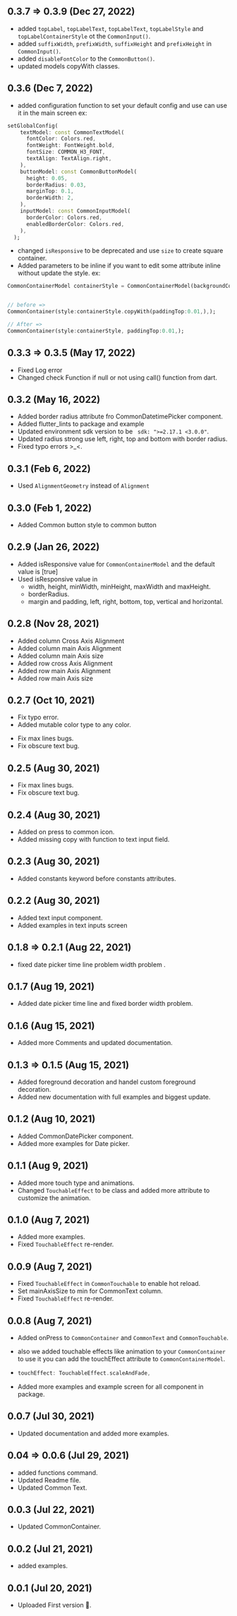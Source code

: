 ## 0.3.7 => 0.3.9 (Dec 27, 2022)

- added `topLabel`, `topLabelText`, `topLabelText`, `topLabelStyle` and `topLabelContainerStyle` ot the `CommonInput()`.
- added `suffixWidth`, `prefixWidth`, `suffixHeight` and `prefixHeight` in `CommonInput()`.
- added `disableFontColor` to the `CommonButton()`.
- updated models copyWith classes.

## 0.3.6 (Dec 7, 2022)

- added configuration function to set your default config and use can use it in the main screen 
ex: 
```dart
setGlobalConfig(
    textModel: const CommonTextModel(
      fontColor: Colors.red,
      fontWeight: FontWeight.bold,
      fontSize: COMMON_H3_FONT,
      textAlign: TextAlign.right,
    ),
    buttonModel: const CommonButtonModel(
      height: 0.05,
      borderRadius: 0.03,
      marginTop: 0.1,
      borderWidth: 2,
    ),
    inputModel: const CommonInputModel(
      borderColor: Colors.red,
      enabledBorderColor: Colors.red,
    ),
  );

```

- changed `isResponsive` to be deprecated and use `size` to create square container.
- Added parameters to be inline if you want to edit some attribute inline without update the style.
ex: 
```dart 
CommonContainerModel containerStyle = CommonContainerModel(backgroundColor:Colors.red, width:0.2,);


// before =>
CommonContainer(style:containerStyle.copyWith(paddingTop:0.01,),);

// After =>
CommonContainer(style:containerStyle, paddingTop:0.01,);

```

## 0.3.3 => 0.3.5 (May 17, 2022)

- Fixed Log error
- Changed check Function if null or not using call() function from dart.

## 0.3.2 (May 16, 2022)

- Added border radius attribute fro CommonDatetimePicker component.
- Added flutter_lints to package and example 
- Updated environment sdk version to be ` sdk: ">=2.17.1 <3.0.0"`.
- Updated radius strong use left, right, top and bottom with border radius.
- Fixed typo errors >_<.

## 0.3.1  (Feb 6, 2022)

- Used `AlignmentGeometry` instead of `Alignment`

## 0.3.0   (Feb 1, 2022)

- Added Common button style to common button

## 0.2.9   (Jan 26, 2022)

- Added isResponsive value for `CommonContainerModel` and the default value is [true]
- Used isResponsive value in 
  - width, height, minWidth, minHeight, maxWidth and maxHeight.
  - borderRadius.
  - margin and padding, left, right, bottom, top, vertical and horizontal.

## 0.2.8  (Nov 28, 2021)

- Added column Cross Axis Alignment
- Added column main Axis Alignment
- Added column main Axis size
- Added row cross Axis Alignment
- Added row main Axis Alignment
- Added row main Axis size

## 0.2.7  (Oct 10, 2021)
* Fix typo error.
* Added mutable color type to any color.

- Fix max lines bugs.
- Fix obscure text bug.


## 0.2.5  (Aug 30, 2021)
* Fix max lines bugs.
* Fix obscure text bug.

## 0.2.4  (Aug 30, 2021)

- Added on press to common icon.
- Added missing copy with function to text input field.

## 0.2.3  (Aug 30, 2021)

- Added constants keyword before constants attributes.

## 0.2.2  (Aug 30, 2021)

- Added text input component.
- Added examples in text inputs screen

## 0.1.8 => 0.2.1  (Aug 22, 2021)

- fixed date picker time line problem width problem .

## 0.1.7  (Aug 19, 2021)

- Added date picker time line and fixed border width problem.

## 0.1.6  (Aug 15, 2021)

- Added more Comments and updated documentation.

## 0.1.3 => 0.1.5 (Aug 15, 2021)

- Added foreground decoration and handel custom foreground decoration.
- Added new documentation with full examples and biggest update.

## 0.1.2  (Aug 10, 2021)

- Added CommonDatePicker component.
- Added more examples for Date picker.

## 0.1.1  (Aug 9, 2021)

- Added more touch type and animations.
- Changed `TouchableEffect` to be class and added more attribute to customize the animation.

## 0.1.0  (Aug 7, 2021)

- Added more examples.
- Fixed `TouchableEffect` re-render.

## 0.0.9 (Aug 7, 2021)

- Fixed `TouchableEffect` in `CommonTouchable` to enable hot reload.
- Set mainAxisSize to min for CommonText column.
- Fixed `TouchableEffect` re-render.

## 0.0.8 (Aug 7, 2021)

- Added onPress to `CommonContainer` and `CommonText` and `CommonTouchable`.
- also we added touchable effects like animation to your `CommonContainer` to use it you can add the touchEffect attribute to `CommonContainerModel`.

- ```dart
  touchEffect: TouchableEffect.scaleAndFade,
  ```
- Added more examples and example screen for all component in package.

## 0.0.7 (Jul 30, 2021)

- Updated documentation and added more examples.


## 0.04 => 0.0.6 (Jul 29, 2021)

- added functions command.
- Updated Readme file.
- Updated Common Text.

## 0.0.3  (Jul 22, 2021)

- Updated CommonContainer.

## 0.0.2  (Jul 21, 2021)

- added examples.

## 0.0.1  (Jul 20, 2021)

- Uploaded First version 🚀.